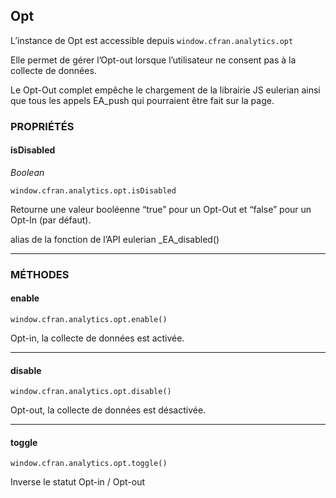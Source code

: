 ## Opt
L’instance de Opt est accessible depuis
`window.cfran.analytics.opt`

Elle permet de gérer l’Opt-out lorsque l’utilisateur ne consent pas à la collecte de données.

Le Opt-Out complet empêche le chargement de la librairie JS eulerian ainsi que tous les appels EA_push qui pourraient être fait sur la page.

### PROPRIÉTÉS

#### isDisabled

_Boolean_

`window.cfran.analytics.opt.isDisabled`

Retourne une valeur booléenne “true” pour un Opt-Out et “false” pour un Opt-In (par défaut).

alias de la fonction de l’API eulerian _EA_disabled()

* * *

### MÉTHODES

#### enable

`window.cfran.analytics.opt.enable()`

Opt-in, la collecte de données est activée.

* * *

#### disable

`window.cfran.analytics.opt.disable()`

Opt-out, la collecte de données est désactivée.

* * *

#### toggle

`window.cfran.analytics.opt.toggle()`

Inverse le statut Opt-in / Opt-out
